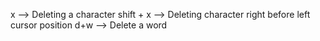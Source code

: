 x --> Deleting a character
shift + x --> Deleting character right before left cursor position
d+w --> Delete a word